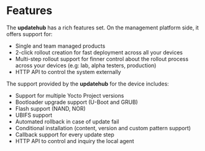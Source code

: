 # Features

The **updatehub** has a rich features set. On the management platform side, it offers support for:

* Single and team managed products
* 2-click rollout creation for fast deployment across all your devices
* Multi-step rollout support for finner control about the rollout process across your devices (e.g: lab, alpha testers, production)
* HTTP API to control the system externally

The support provided by the **updatehub** for the device includes:

* Support for multiple Yocto Project versions
* Bootloader upgrade support (U-Boot and GRUB)
* Flash support (NAND, NOR)
* UBIFS support
* Automated rollback in case of update fail
* Conditional installation (content, version and custom pattern support)
* Callback support for every update step
* HTTP API to control and inquiry the local agent
